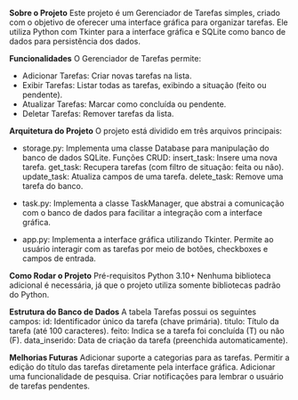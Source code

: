 **Sobre o Projeto**
Este projeto é um Gerenciador de Tarefas simples, criado com o objetivo de oferecer uma interface gráfica para organizar tarefas. Ele utiliza Python com Tkinter para a interface gráfica e SQLite como banco de dados para persistência dos dados.

**Funcionalidades**
O Gerenciador de Tarefas permite:
- Adicionar Tarefas: Criar novas tarefas na lista.
- Exibir Tarefas: Listar todas as tarefas, exibindo a situação (feito ou pendente).
- Atualizar Tarefas: Marcar como concluída ou pendente.
- Deletar Tarefas: Remover tarefas da lista.

**Arquitetura do Projeto**
O projeto está dividido em três arquivos principais:

- storage.py:
  Implementa uma classe Database para manipulação do banco de dados SQLite.
  Funções CRUD:
    insert_task: Insere uma nova tarefa.
    get_task: Recupera tarefas (com filtro de situação: feita ou não).
    update_task: Atualiza campos de uma tarefa.
    delete_task: Remove uma tarefa do banco.

- task.py:
  Implementa a classe TaskManager, que abstrai a comunicação com o banco de dados para facilitar a integração com a interface gráfica.

- app.py:
  Implementa a interface gráfica utilizando Tkinter.
  Permite ao usuário interagir com as tarefas por meio de botões, checkboxes e campos de entrada.

**Como Rodar o Projeto**
Pré-requisitos
  Python 3.10+
  Nenhuma biblioteca adicional é necessária, já que o projeto utiliza somente bibliotecas padrão do Python.

**Estrutura do Banco de Dados**
  A tabela Tarefas possui os seguintes campos:
    id: Identificador único da tarefa (chave primária).
    titulo: Título da tarefa (até 100 caracteres).
    feito: Indica se a tarefa foi concluída (T) ou não (F).
    data_inserido: Data de criação da tarefa (preenchida automaticamente).

**Melhorias Futuras**
  Adicionar suporte a categorias para as tarefas.
  Permitir a edição do título das tarefas diretamente pela interface gráfica.
  Adicionar uma funcionalidade de pesquisa.
  Criar notificações para lembrar o usuário de tarefas pendentes.
